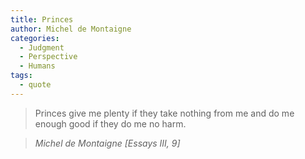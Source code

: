 ```yaml
---
title: Princes
author: Michel de Montaigne
categories:
  - Judgment
  - Perspective
  - Humans
tags:
  - quote
---
```


> Princes give me plenty if they take nothing from me and do me enough good if they do me no harm.

> <cite>Michel de Montaigne [Essays III, 9]</cite>